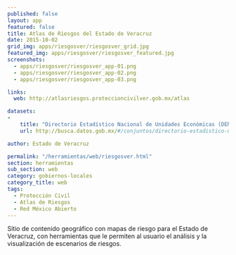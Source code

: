 ```yaml
---
published: false
layout: app
featured: false
title: Atlas de Riesgos del Estado de Veracruz
date: 2015-10-02
grid_img: apps/riesgosver/riesgosver_grid.jpg
featured_img: apps/riesgosver/riesgosver_featured.jpg
screenshots:
  - apps/riesgosver/riesgosver_app-01.png
  - apps/riesgosver/riesgosver_app-02.png
  - apps/riesgosver/riesgosver_app-03.png

links:
  web: http://atlasriesgos.proteccioncivilver.gob.mx/atlas

datasets:
-
    title: "Directorio Estadístico Nacional de Unidades Económicas (DENUE)."
    url: http://busca.datos.gob.mx/#/conjuntos/directorio-estadistico-nacional-de-unidades-economicas-denue-por-entidad-federativa

author: Estado de Veracruz

permalink: "/herramientas/web/riesgosver.html"
section: herramientas
sub_section: web
category: gobiernos-locales
category_title: web
tags:
  - Protección Civil
  - Atlas de Riesgos
  - Red México Abierto
---
```


Sitio de contenido geográfico con mapas de riesgo para el Estado de Veracruz, con herramientas que le permiten al usuario el análisis y la visualización de escenarios de riesgos.
